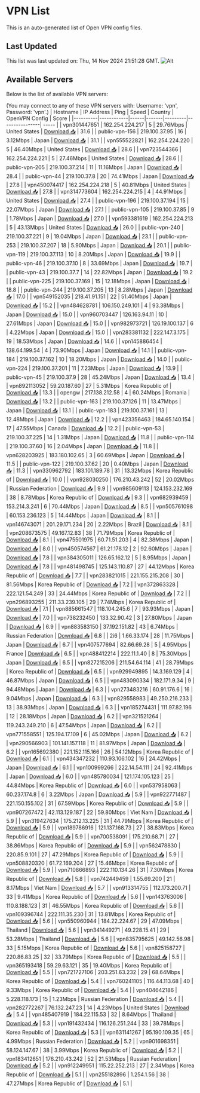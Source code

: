 # VPN List

This is an auto-generated list of Open VPN config files.

## Last Updated

This list was last updated on: Thu, 14 Nov 2024 21:51:28 GMT.
![Alt](https://repobeats.axiom.co/api/embed/186b98318ef1479477931607c1ad7d823f12451f.svg "Repobeats analytics image")

## Available Servers

Below is the list of available VPN servers:

(You may connect to any of these VPN servers with: Username: 'vpn', Password: 'vpn'.)
| Hostname | IP Address | Ping | Speed | Country | OpenVPN Config | Score |
|----------|------------|------|-------|---------|----------------| ----- |
| vpn301447651 | 162.254.224.217 | 5 | 29.76Mbps | United States | [Download 📥](./configs/server_0_US.ovpn) | 31.6 |
| public-vpn-156 | 219.100.37.95 | 16 | 3.12Mbps | Japan | [Download 📥](./configs/server_1_JP.ovpn) | 31.1 |
| vpn555522821 | 162.254.224.220 | 5 | 46.40Mbps | United States | [Download 📥](./configs/server_2_US.ovpn) | 28.6 |
| vpn723544366 | 162.254.224.221 | 5 | 27.46Mbps | United States | [Download 📥](./configs/server_3_US.ovpn) | 28.6 |
| public-vpn-205 | 219.100.37.214 | 11 | 11.16Mbps | Japan | [Download 📥](./configs/server_4_JP.ovpn) | 28.4 |
| public-vpn-44 | 219.100.37.8 | 20 | 74.41Mbps | Japan | [Download 📥](./configs/server_5_JP.ovpn) | 27.8 |
| vpn450074417 | 162.254.224.218 | 5 | 40.81Mbps | United States | [Download 📥](./configs/server_6_US.ovpn) | 27.8 |
| vpn314773604 | 162.254.224.215 | 4 | 44.91Mbps | United States | [Download 📥](./configs/server_7_US.ovpn) | 27.4 |
| public-vpn-196 | 219.100.37.194 | 15 | 22.07Mbps | Japan | [Download 📥](./configs/server_8_JP.ovpn) | 27.1 |
| public-vpn-105 | 219.100.37.85 | 9 | 1.78Mbps | Japan | [Download 📥](./configs/server_9_JP.ovpn) | 27.0 |
| vpn593381619 | 162.254.224.213 | 5 | 43.13Mbps | United States | [Download 📥](./configs/server_10_US.ovpn) | 26.0 |
| public-vpn-240 | 219.100.37.221 | 9 | 19.04Mbps | Japan | [Download 📥](./configs/server_11_JP.ovpn) | 23.1 |
| public-vpn-253 | 219.100.37.207 | 18 | 5.90Mbps | Japan | [Download 📥](./configs/server_12_JP.ovpn) | 20.1 |
| public-vpn-119 | 219.100.37.113 | 10 | 8.20Mbps | Japan | [Download 📥](./configs/server_13_JP.ovpn) | 19.9 |
| public-vpn-46 | 219.100.37.10 | 8 | 33.69Mbps | Japan | [Download 📥](./configs/server_14_JP.ovpn) | 19.7 |
| public-vpn-43 | 219.100.37.7 | 14 | 22.82Mbps | Japan | [Download 📥](./configs/server_15_JP.ovpn) | 19.2 |
| public-vpn-225 | 219.100.37.169 | 15 | 12.18Mbps | Japan | [Download 📥](./configs/server_16_JP.ovpn) | 18.8 |
| public-vpn-244 | 219.100.37.205 | 13 | 8.28Mbps | Japan | [Download 📥](./configs/server_17_JP.ovpn) | 17.0 |
| vpn549152035 | 218.41.91.151 | 22 | 51.40Mbps | Japan | [Download 📥](./configs/server_18_JP.ovpn) | 15.2 |
| vpn484628781 | 106.150.249.101 | 4 | 93.38Mbps | Japan | [Download 📥](./configs/server_19_JP.ovpn) | 15.0 |
| vpn960703447 | 126.163.94.11 | 10 | 27.61Mbps | Japan | [Download 📥](./configs/server_20_JP.ovpn) | 15.0 |
| vpn982973721 | 126.19.100.137 | 6 | 4.22Mbps | Japan | [Download 📥](./configs/server_21_JP.ovpn) | 15.0 |
| vpn283381132 | 222.147.3.175 | 19 | 18.53Mbps | Japan | [Download 📥](./configs/server_22_JP.ovpn) | 14.6 |
| vpn145886454 | 138.64.199.54 | 4 | 73.90Mbps | Japan | [Download 📥](./configs/server_23_JP.ovpn) | 14.1 |
| public-vpn-184 | 219.100.37.162 | 10 | 18.20Mbps | Japan | [Download 📥](./configs/server_24_JP.ovpn) | 14.0 |
| public-vpn-224 | 219.100.37.201 | 11 | 7.23Mbps | Japan | [Download 📥](./configs/server_25_JP.ovpn) | 13.9 |
| public-vpn-45 | 219.100.37.9 | 28 | 45.24Mbps | Japan | [Download 📥](./configs/server_26_JP.ovpn) | 13.4 |
| vpn892113052 | 59.20.187.60 | 27 | 5.31Mbps | Korea Republic of | [Download 📥](./configs/server_27_KR.ovpn) | 13.3 |
| opengw | 217.138.212.58 | 4 | 60.24Mbps | Romania | [Download 📥](./configs/server_28_RO.ovpn) | 13.2 |
| public-vpn-163 | 219.100.37.126 | 11 | 13.47Mbps | Japan | [Download 📥](./configs/server_29_JP.ovpn) | 13.1 |
| public-vpn-183 | 219.100.37.161 | 13 | 12.48Mbps | Japan | [Download 📥](./configs/server_30_JP.ovpn) | 12.2 |
| vpn423356463 | 184.65.140.154 | 17 | 47.55Mbps | Canada | [Download 📥](./configs/server_31_CA.ovpn) | 12.2 |
| public-vpn-53 | 219.100.37.225 | 14 | 1.31Mbps | Japan | [Download 📥](./configs/server_32_JP.ovpn) | 11.8 |
| public-vpn-114 | 219.100.37.60 | 16 | 2.04Mbps | Japan | [Download 📥](./configs/server_33_JP.ovpn) | 11.8 |
| vpn628203925 | 183.180.102.65 | 3 | 60.69Mbps | Japan | [Download 📥](./configs/server_34_JP.ovpn) | 11.5 |
| public-vpn-122 | 219.100.37.62 | 20 | 0.40Mbps | Japan | [Download 📥](./configs/server_35_JP.ovpn) | 11.3 |
| vpn330962792 | 183.101.189.78 | 31 | 13.32Mbps | Korea Republic of | [Download 📥](./configs/server_36_KR.ovpn) | 10.0 |
| vpn928030250 | 176.210.43.242 | 52 | 20.02Mbps | Russian Federation | [Download 📥](./configs/server_37_RU.ovpn) | 9.9 |
| vpn985609113 | 124.153.232.169 | 38 | 8.78Mbps | Korea Republic of | [Download 📥](./configs/server_38_KR.ovpn) | 9.3 |
| vpn682939459 | 153.214.3.241 | 6 | 70.44Mbps | Japan | [Download 📥](./configs/server_39_JP.ovpn) | 8.5 |
| vpn505761098 | 60.153.236.123 | 5 | 14.44Mbps | Japan | [Download 📥](./configs/server_40_JP.ovpn) | 8.1 |
| vpn146743071 | 201.29.171.234 | 20 | 2.22Mbps | Brazil | [Download 📥](./configs/server_41_BR.ovpn) | 8.1 |
| vpn208673575 | 49.167.12.83 | 38 | 71.79Mbps | Korea Republic of | [Download 📥](./configs/server_42_KR.ovpn) | 8.1 |
| vpn475501975 | 60.71.51.203 | 4 | 82.38Mbps | Japan | [Download 📥](./configs/server_43_JP.ovpn) | 8.0 |
| vpn450574567 | 61.21.178.12 | 2 | 92.60Mbps | Japan | [Download 📥](./configs/server_44_JP.ovpn) | 7.8 |
| vpn384305011 | 126.65.162.12 | 5 | 8.95Mbps | Japan | [Download 📥](./configs/server_45_JP.ovpn) | 7.8 |
| vpn481498745 | 125.143.110.87 | 27 | 44.12Mbps | Korea Republic of | [Download 📥](./configs/server_46_KR.ovpn) | 7.7 |
| vpn283821015 | 221.155.215.208 | 30 | 81.56Mbps | Korea Republic of | [Download 📥](./configs/server_47_KR.ovpn) | 7.2 |
| vpn372863328 | 222.121.54.249 | 33 | 24.44Mbps | Korea Republic of | [Download 📥](./configs/server_48_KR.ovpn) | 7.2 |
| vpn296893255 | 211.33.239.105 | 29 | 7.74Mbps | Korea Republic of | [Download 📥](./configs/server_49_KR.ovpn) | 7.1 |
| vpn885661547 | 118.104.245.6 | 7 | 93.93Mbps | Japan | [Download 📥](./configs/server_50_JP.ovpn) | 7.0 |
| vpn738232450 | 133.32.90.42 | 3 | 27.80Mbps | Japan | [Download 📥](./configs/server_51_JP.ovpn) | 6.9 |
| vpn883583150 | 37.192.151.82 | 43 | 6.74Mbps | Russian Federation | [Download 📥](./configs/server_52_RU.ovpn) | 6.8 |
| 2i6 | 1.66.33.174 | 28 | 11.75Mbps | Japan | [Download 📥](./configs/server_53_JP.ovpn) | 6.7 |
| vpn407577694 | 82.66.69.28 | 5 | 4.95Mbps | France | [Download 📥](./configs/server_54_FR.ovpn) | 6.5 |
| vpn488412214 | 222.11.1.40 | 8 | 75.30Mbps | Japan | [Download 📥](./configs/server_55_JP.ovpn) | 6.5 |
| vpn827215206 | 211.54.64.114 | 41 | 28.79Mbps | Korea Republic of | [Download 📥](./configs/server_56_KR.ovpn) | 6.5 |
| vpn929949895 | 14.3.169.129 | 4 | 46.87Mbps | Japan | [Download 📥](./configs/server_57_JP.ovpn) | 6.5 |
| vpn483090334 | 182.171.9.34 | 9 | 94.48Mbps | Japan | [Download 📥](./configs/server_58_JP.ovpn) | 6.3 |
| vpn273483216 | 60.91.176.6 | 16 | 9.04Mbps | Japan | [Download 📥](./configs/server_59_JP.ovpn) | 6.3 |
| vpn829558983 | 49.250.216.233 | 13 | 38.93Mbps | Japan | [Download 📥](./configs/server_60_JP.ovpn) | 6.3 |
| vpn185274431 | 111.97.82.196 | 12 | 28.18Mbps | Japan | [Download 📥](./configs/server_61_JP.ovpn) | 6.2 |
| vpn321521264 | 119.243.249.210 | 6 | 47.54Mbps | Japan | [Download 📥](./configs/server_62_JP.ovpn) | 6.2 |
| vpn771558551 | 125.194.17.109 | 6 | 45.02Mbps | Japan | [Download 📥](./configs/server_63_JP.ovpn) | 6.2 |
| vpn290566903 | 101.141.157.118 | 11 | 81.97Mbps | Japan | [Download 📥](./configs/server_64_JP.ovpn) | 6.2 |
| vpn165692380 | 221.152.115.166 | 26 | 54.12Mbps | Korea Republic of | [Download 📥](./configs/server_65_KR.ovpn) | 6.1 |
| vpn434347232 | 110.93.106.102 | 16 | 24.42Mbps | Japan | [Download 📥](./configs/server_66_JP.ovpn) | 6.1 |
| vpn100999266 | 222.14.54.111 | 24 | 92.41Mbps | Japan | [Download 📥](./configs/server_67_JP.ovpn) | 6.0 |
| vpn485780034 | 121.174.105.123 | 25 | 44.84Mbps | Korea Republic of | [Download 📥](./configs/server_68_KR.ovpn) | 6.0 |
| vpn537958063 | 60.237.174.8 | 6 | 3.22Mbps | Japan | [Download 📥](./configs/server_69_JP.ovpn) | 5.9 |
| vpn922771487 | 221.150.155.102 | 31 | 67.59Mbps | Korea Republic of | [Download 📥](./configs/server_70_KR.ovpn) | 5.9 |
| vpn907267472 | 42.113.129.187 | 22 | 59.80Mbps | Viet Nam | [Download 📥](./configs/server_71_VN.ovpn) | 5.9 |
| vpn319427634 | 175.212.13.225 | 31 | 44.79Mbps | Korea Republic of | [Download 📥](./configs/server_72_KR.ovpn) | 5.9 |
| vpn189786916 | 121.137.168.73 | 27 | 38.83Mbps | Korea Republic of | [Download 📥](./configs/server_73_KR.ovpn) | 5.9 |
| vpn700538091 | 175.210.68.71 | 27 | 38.86Mbps | Korea Republic of | [Download 📥](./configs/server_74_KR.ovpn) | 5.9 |
| vpn562478830 | 220.85.9.101 | 27 | 47.29Mbps | Korea Republic of | [Download 📥](./configs/server_75_KR.ovpn) | 5.9 |
| vpn508820320 | 61.72.169.204 | 27 | 15.46Mbps | Korea Republic of | [Download 📥](./configs/server_76_KR.ovpn) | 5.9 |
| vpn710866893 | 222.110.134.26 | 31 | 7.30Mbps | Korea Republic of | [Download 📥](./configs/server_77_KR.ovpn) | 5.8 |
| vpn742449459 | 1.55.69.200 | 21 | 8.17Mbps | Viet Nam | [Download 📥](./configs/server_78_VN.ovpn) | 5.7 |
| vpn913314755 | 112.173.200.71 | 33 | 9.41Mbps | Korea Republic of | [Download 📥](./configs/server_79_KR.ovpn) | 5.6 |
| vpn143763006 | 110.8.188.123 | 31 | 46.55Mbps | Korea Republic of | [Download 📥](./configs/server_80_KR.ovpn) | 5.6 |
| vpn109396744 | 222.111.35.230 | 31 | 13.81Mbps | Korea Republic of | [Download 📥](./configs/server_81_KR.ovpn) | 5.6 |
| vpn550960944 | 184.22.224.67 | 29 | 47.09Mbps | Thailand | [Download 📥](./configs/server_82_TH.ovpn) | 5.6 |
| vpn341449271 | 49.228.15.41 | 29 | 53.28Mbps | Thailand | [Download 📥](./configs/server_83_TH.ovpn) | 5.6 |
| vpn835795625 | 49.142.56.98 | 33 | 5.15Mbps | Korea Republic of | [Download 📥](./configs/server_84_KR.ovpn) | 5.6 |
| vpn825158727 | 220.86.83.25 | 32 | 33.79Mbps | Korea Republic of | [Download 📥](./configs/server_85_KR.ovpn) | 5.5 |
| vpn365193418 | 59.29.63.121 | 35 | 19.40Mbps | Korea Republic of | [Download 📥](./configs/server_86_KR.ovpn) | 5.5 |
| vpn721727106 | 203.251.63.232 | 29 | 68.64Mbps | Korea Republic of | [Download 📥](./configs/server_87_KR.ovpn) | 5.4 |
| vpn760241105 | 116.44.113.68 | 40 | 9.33Mbps | Korea Republic of | [Download 📥](./configs/server_88_KR.ovpn) | 5.4 |
| vpn404642186 | 5.228.118.173 | 15 | 1.23Mbps | Russian Federation | [Download 📥](./configs/server_89_RU.ovpn) | 5.4 |
| vpn282772267 | 76.132.247.23 | 14 | 4.23Mbps | United States | [Download 📥](./configs/server_90_US.ovpn) | 5.4 |
| vpn485407919 | 184.22.115.53 | 32 | 8.64Mbps | Thailand | [Download 📥](./configs/server_91_TH.ovpn) | 5.3 |
| vpn191432434 | 116.126.251.244 | 33 | 39.78Mbps | Korea Republic of | [Download 📥](./configs/server_92_KR.ovpn) | 5.3 |
| vpn631141267 | 95.190.109.35 | 65 | 4.99Mbps | Russian Federation | [Download 📥](./configs/server_93_RU.ovpn) | 5.2 |
| vpn901698351 | 58.124.147.67 | 38 | 3.99Mbps | Korea Republic of | [Download 📥](./configs/server_94_KR.ovpn) | 5.2 |
| vpn183412651 | 176.210.43.242 | 52 | 21.53Mbps | Russian Federation | [Download 📥](./configs/server_95_RU.ovpn) | 5.2 |
| vpn912249951 | 115.22.252.213 | 27 | 2.34Mbps | Korea Republic of | [Download 📥](./configs/server_96_KR.ovpn) | 5.1 |
| vpn255182896 | 1.254.1.56 | 38 | 47.27Mbps | Korea Republic of | [Download 📥](./configs/server_97_KR.ovpn) | 5.1 |
